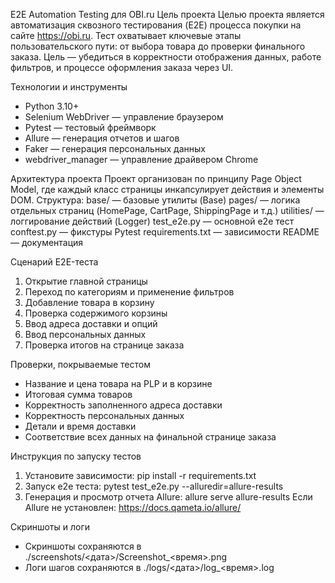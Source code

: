 E2E Automation Testing для OBI.ru
Цель проекта
Целью проекта является автоматизация сквозного тестирования (E2E) процесса покупки на сайте https://obi.ru. Тест охватывает ключевые этапы пользовательского пути: от выбора товара до проверки финального заказа.
Цель — убедиться в корректности отображения данных, работе фильтров, и процессе оформления заказа через UI.

Технологии и инструменты
- Python 3.10+
- Selenium WebDriver — управление браузером
- Pytest — тестовый фреймворк
- Allure — генерация отчетов и шагов
- Faker — генерация персональных данных
- webdriver_manager — управление драйвером Chrome

Архитектура проекта
Проект организован по принципу Page Object Model, где каждый класс страницы инкапсулирует действия и элементы DOM.
Структура:
base/ — базовые утилиты (Base)
pages/ — логика отдельных страниц (HomePage, CartPage, ShippingPage и т.д.)
utilities/ — логгирование действий (Logger)
test_e2e.py — основной e2e тест
conftest.py — фикстуры Pytest
requirements.txt — зависимости
README — документация

Сценарий E2E-теста
1. Открытие главной страницы
2. Переход по категориям и применение фильтров
3. Добавление товара в корзину
4. Проверка содержимого корзины
5. Ввод адреса доставки и опций
6. Ввод персональных данных
7. Проверка итогов на странице заказа

Проверки, покрываемые тестом
- Название и цена товара на PLP и в корзине
- Итоговая сумма товаров
- Корректность заполненного адреса доставки
- Корректность персональных данных
- Детали и время доставки
- Соответствие всех данных на финальной странице заказа

Инструкция по запуску тестов
1. Установите зависимости:
pip install -r requirements.txt
2. Запуск e2e теста:
pytest test_e2e.py --alluredir=allure-results
3. Генерация и просмотр отчета Allure:
allure serve allure-results
Если Allure не установлен: https://docs.qameta.io/allure/

Скриншоты и логи
- Скриншоты сохраняются в ./screenshots/<дата>/Screenshot_<время>.png
- Логи шагов сохраняются в ./logs/<дата>/log_<время>.log
